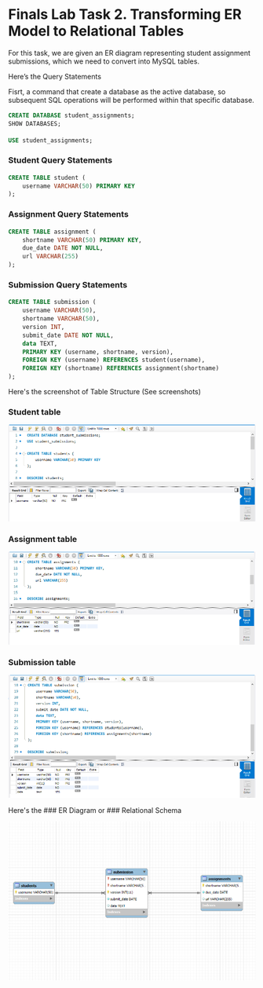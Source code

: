 # Finals Lab Task 2. Transforming ER Model to Relational Tables
For this task, we are given an ER diagram representing student assignment submissions, which we need to convert into MySQL tables.

Here’s the Query Statements

Fisrt, a command that create a database as the active database, so subsequent SQL operations will be performed within that specific database.
```sql
CREATE DATABASE student_assignments;
SHOW DATABASES;

USE student_assignments;
```
### Student Query Statements
```sql
CREATE TABLE student (
    username VARCHAR(50) PRIMARY KEY
);
```
### Assignment Query Statements
```sql
CREATE TABLE assignment (
    shortname VARCHAR(50) PRIMARY KEY,
    due_date DATE NOT NULL,
    url VARCHAR(255)
);
```
### Submission Query Statements
```sql
CREATE TABLE submission (
    username VARCHAR(50),
    shortname VARCHAR(50),
    version INT,
    submit_date DATE NOT NULL,
    data TEXT,
    PRIMARY KEY (username, shortname, version),
    FOREIGN KEY (username) REFERENCES student(username),
    FOREIGN KEY (shortname) REFERENCES assignment(shortname)
);
```

Here's the screenshot of Table Structure (See screenshots)

### Student table

  
![Sample Output](images/STUDENTS.1.PNG)

### Assignment table

  
![Sample Output](images/ASSIGNMENTS.1.PNG)

### Submission table

  
![Sample Output](images/SUBMISSION.1.PNG)

Here's the ### ER Diagram or ### Relational Schema

![Sample Output](images/DIAGRAM.1.PNG)
